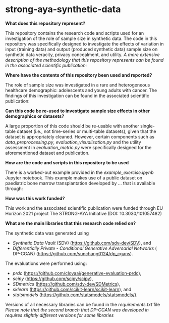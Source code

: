 # strong-aya-synthetic-data

**What does this repository represent?**

This repository contains the research code and scripts used for
an investigation of the role of sample size in synthetic data.
The code in this repository was specifically designed to investigate the effects of
variation in input (training data) and output (produced synthetic data) sample size on synthetic data veracity, privacy
concealment, and utility.
_A more extensive description of the methodology that this repository represents can be found in the associated
scientific publication:_

**Where have the contents of this repository been used and reported?**

The role of sample size was investigated in a rare and heterogeneous healthcare demographic:
adolescents and young adults with cancer.
The findings of this investigation can be found in the associated scientific publication:

**Can this code be re-used to investigate sample size effects in other demographics or datasets?**

A large proportion of this code should be re-usable with another single-table dataset
(i.e., not time-series or multi-table datasets), given that the dataset is appropriately cleaned.
However, certain components such as _data_preprocessing.py_, _evaluation_visualisation.py_ and
the utility assessment in _evaluation_metric.py_ were specifically designed for the aforementioned dataset and
publication.

**How are the code and scripts in this repository to be used**

There is a worked-out example provided in the _example_exercise.ipynb_ Jupyter notebook.
This example makes use of a public dataset on paediatric bone marrow transplantation developed by ... that is available
through:

**How was this work funded?**

This work and the associated scientific publication were funded through EU Horizon 2021 project The STRONG-AYA
Initiative (DOI: 10.3030/101057482)

**What are the main libraries that this research code relied on?**

The synthetic data was generated using

* _Synthetic Data Vault_ (SDV) (https://github.com/sdv-dev/SDV), and
* _Differentially Private - Conditional Generative Adversarial Networks_ (
  DP-CGAN) (https://github.com/sunchang0124/dp_cgans).

The evaluations were performed using:

* _prdc_ (https://github.com/clovaai/generative-evaluation-prdc),
* _scipy_ (https://github.com/scipy/scipy),
* _SDmetrics_ (https://github.com/sdv-dev/SDMetrics),
* _sklearn_ (https://github.com/scikit-learn/scikit-learn), and
* _statsmodels_ (https://github.com/statsmodels/statsmodels/).

Versions of all necessary libraries can be found in the _requirements.txt_ file
_Please note that the second branch that DP-CGAN was developed in requires slightly different versions for some
libraries_